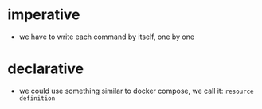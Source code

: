 # imperative

- we have to write each command by itself, one by one

# declarative

- we could use something similar to docker compose, we call it: `resource definition`
